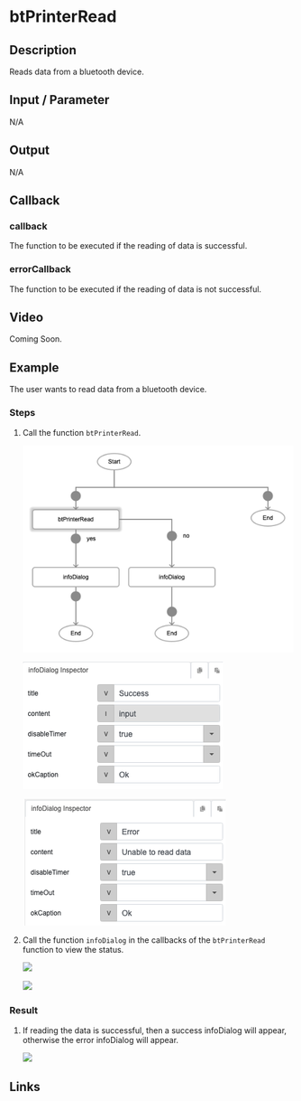 # btPrinterRead

## Description

Reads data from a bluetooth device.

## Input / Parameter

N/A

## Output

N/A

## Callback

### callback

The function to be executed if the reading of data is successful.

### errorCallback

The function to be executed if the reading of data is not successful.

## Video

Coming Soon.

<!-- Format: [![Video]({image-path})]({url-link}) -->

## Example

The user wants to read data from a bluetooth device.

<!-- Share a scenario, like a user requirements. -->

### Steps

1. Call the function `btPrinterRead`. 

    ![](./btPrinterRead-step-1.png)

    ![](./btPrinterRead-step-2.png)

    ![](./btPrinterRead-step-3.png)

2. Call the function `infoDialog` in the callbacks of the `btPrinterRead` function to view the status.

    ![](./btPrinterRead-step-4.png)

    ![](./btPrinterRead-step-5.png)

<!-- Show the steps and share some screenshots.

1. .....

Format: ![]({image-path}) -->

### Result
    
1. If reading the data is successful, then a success infoDialog will appear, otherwise the error infoDialog will appear.

    ![](../btPrinterRead/btPrinterRead-result-1.jpg)


<!-- Explain the output.

Format: ![]({image-path}) -->

## Links